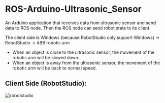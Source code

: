 # ROS-Arduino-Ultrasonic_Sensor
An Arduino application that receives data from ultrasonic sensor and send data to ROS node. Then the ROS node can send robot state to its client.

The client side is Windows (because RobotStudio only support Windows) -> RobotStudio -> ABB robotic arm
- When an object is close to the ultrasonic sensor, the movement of the robotic arm will be slowed down.
- When an object is away from the ultrasonic sensor, the movement of the robotic arm will be back to normal speed.

## Client Side (RobotStudio):
![robotstudio](https://user-images.githubusercontent.com/21185752/42662984-87301b5c-85e8-11e8-9d44-1017db8a9654.PNG)
